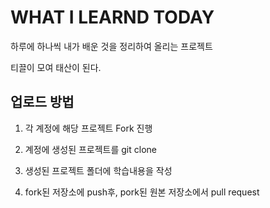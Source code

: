 # WHAT I LEARND TODAY

하루에 하나씩 내가 배운 것을 정리하여 올리는 프로젝트

티끌이 모여 태산이 된다.

## 업로드 방법

1. 각 계정에 해당 프로젝트 Fork 진행

2. 계정에 생성된 프로젝트를 git clone

3. 생성된 프로젝트 폴더에 학습내용을 작성

4. fork된 저장소에 push후, pork된 원본 저장소에서 pull request

